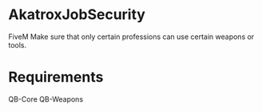 # AkatroxJobSecurity

FiveM Make sure that only certain professions can use certain weapons or tools.

# Requirements

QB-Core
QB-Weapons

